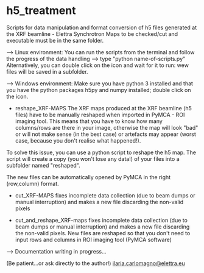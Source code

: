 # h5_treatment
Scripts for data manipulation and format conversion of h5 files generated at the XRF beamline - Elettra Synchrotron
Maps to be checked/cut and executable must be in the same folder.

--> Linux environment:
You can run the scripts from the terminal and follow the progress of the data handling --> type "python name-of-scripts.py"
Alternatively, you can double click on the icon and wait for it to run: wew files will be saved in a subfolder.

--> Windows environment:
Make sure you have python 3 installed and that you have the python packages h5py and numpy installed;
double click on the icon.


- reshape_XRF-MAPS
The XRF maps produced at the XRF beamline (h5 files) have to be manually reshaped when imported in PyMCA - ROI imaging tool.
This means that you have to know how many columns/rows are there in your image, otherwise the map will look "bad" or will not make sense (in the best case) or artefacts may appear (worst case, because you don't realise what happened!).

To solve this issue, you can use a python script to reshape the h5 map.
The script will create a copy (you won't lose any data!) of your files into a subfolder named "reshaped".

The new files can be automatically opened by PyMCA in the right (row,column) format.

- cut_XRF-MAPS
  fixes incomplete data collection (due to beam dumps or manual interruption) and makes a new file discarding the non-valid pixels

- cut_and_reshape_XRF-maps
    fixes incomplete data collection (due to beam dumps or manual interruption) and makes a new file discarding the non-valid pixels.
    New files are reshaped so that you don't need to input rows and columns in ROI imaging tool (PyMCA software)




--> Documentation writing in progress...

(Be patient...or ask directly to the author!)
ilaria.carlomagno@elettra.eu
